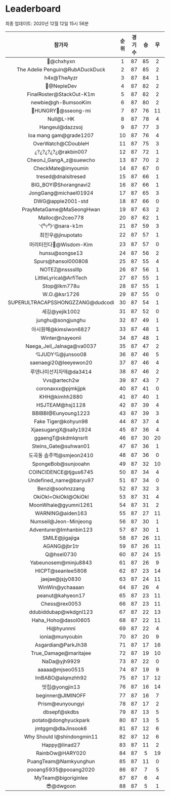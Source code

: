 # Leaderboard
최종 업데이트: 2020년 12월 12일 15시 56분




| 참가자 | 순위 | 경기수 | 승 | 무 | 패 | 승점 |
|:---:|:---:|:---:|:---:|:---:|:---:|:---:|
| 👑@chxhyxn | 1 | 87 | 85 | 2 | 0 | 257 |
| The Adelie Penguin@RubADuckDuck | 2 | 87 | 85 | 2 | 0 | 257 |
| h4x@TheAyzr | 3 | 87 | 84 | 1 | 2 | 253 |
| 🥈@NepleDev | 4 | 87 | 82 | 2 | 3 | 248 |
| FinalRoster@StackOut-K1m | 5 | 87 | 82 | 2 | 3 | 248 |
| newbie@gh-BumsooKim | 6 | 87 | 80 | 2 | 5 | 242 |
| 🍗HUNGRY🍗@sseong-mi | 7 | 87 | 76 | 11 | 0 | 239 |
| Null@L-HK | 8 | 87 | 78 | 4 | 5 | 238 |
| Hangeul@dazzsoj | 9 | 87 | 77 | 3 | 7 | 234 |
| loa mang gam@grade1207 | 10 | 87 | 76 | 4 | 7 | 232 |
| OverWatch@CDoubleH | 11 | 87 | 75 | 3 | 9 | 228 |
| ¿?¿?¿?¿?¿@rakbin007 | 12 | 87 | 72 | 1 | 14 | 217 |
| CheonJ_GangA_z@suewcho | 13 | 87 | 70 | 2 | 15 | 212 |
| CheckMate@imyoumin | 14 | 87 | 67 | 0 | 20 | 201 |
| tresed@dnalsitresed | 15 | 87 | 66 | 1 | 20 | 199 |
| BIG_BOY@Shorangnavi2 | 16 | 87 | 66 | 1 | 20 | 199 |
| JongGang@michael01924 | 17 | 87 | 65 | 3 | 19 | 198 |
| DWG@apple2001-std | 18 | 87 | 66 | 0 | 21 | 198 |
| PrayMetaGame@MaSeongHwan | 19 | 87 | 63 | 2 | 22 | 191 |
| Malloc@n2ceo778 | 20 | 87 | 62 | 1 | 24 | 187 |
| ◝(⁰▿⁰)◜@sara-k1m | 21 | 87 | 59 | 3 | 25 | 180 |
| 최진우@jinupotato | 22 | 87 | 57 | 1 | 29 | 172 |
| 머리터진다🤯@Wisdom-Kim | 23 | 87 | 57 | 0 | 30 | 171 |
| hunsu@songse13 | 24 | 87 | 56 | 2 | 29 | 170 |
| Spurs@hansol000808 | 25 | 87 | 55 | 4 | 28 | 169 |
| NOTEZ@nsssslllp | 26 | 87 | 56 | 1 | 30 | 169 |
| LittleLyrical@ArfiTech | 27 | 87 | 55 | 1 | 31 | 166 |
| Stop@lkm778u | 28 | 87 | 55 | 1 | 31 | 166 |
| W.O.@ksr1726 | 29 | 87 | 55 | 0 | 32 | 165 |
| SUPERULTRACAPSSHONGZZANG@dudcodi | 30 | 87 | 54 | 1 | 32 | 163 |
| 세깅@yejik1002 | 31 | 87 | 52 | 0 | 35 | 156 |
| junghu@songjunghu | 32 | 87 | 49 | 1 | 37 | 148 |
| 아시원해@kimsiwon6827 | 33 | 87 | 48 | 1 | 38 | 145 |
| Winter@nayeonii | 34 | 87 | 48 | 1 | 38 | 145 |
| Naega_Jeil_Jalnaga@va0037 | 35 | 87 | 47 | 2 | 38 | 143 |
| 💘JUDY💘@junsoo08 | 36 | 87 | 46 | 5 | 36 | 143 |
| saenaegi20@leeyewon20 | 37 | 87 | 46 | 4 | 37 | 142 |
| 루덴나미선지자덱@da3414 | 38 | 87 | 46 | 2 | 39 | 140 |
| Vvs@artech2w | 39 | 87 | 43 | 7 | 37 | 136 |
| coronaxxx@pjmkjjpk | 40 | 87 | 41 | 0 | 46 | 123 |
| KHH@kimhh2880 | 41 | 87 | 40 | 1 | 46 | 121 |
| HSJTEAM@hsj1128 | 42 | 87 | 39 | 4 | 44 | 121 |
| BBIBBI@Eunyoung1223 | 43 | 87 | 39 | 3 | 45 | 120 |
| Fake Tiger@kohyun98 | 44 | 87 | 37 | 4 | 46 | 115 |
| XjaesugangX@sally1924 | 45 | 87 | 36 | 4 | 47 | 112 |
| ggaengT@skdmlqnsrlt | 46 | 87 | 30 | 20 | 37 | 110 |
| Steins_Gate@suhwan01 | 47 | 87 | 36 | 1 | 50 | 109 |
| 도곡동 솜주먹@smjeon2410 | 48 | 87 | 36 | 0 | 51 | 108 |
| SpongeBob@sunjooahn | 49 | 87 | 32 | 10 | 45 | 106 |
| COINCIDENCE@tjgus6745 | 50 | 87 | 34 | 4 | 49 | 106 |
| Undefined_name@baryu97 | 51 | 87 | 34 | 0 | 53 | 102 |
| Benzi@soohnzzang | 52 | 87 | 32 | 3 | 52 | 99 |
| OkiOkl=OkiOkl@OkiOkl | 53 | 87 | 31 | 4 | 52 | 97 |
| MoonWhale@gyumni1261 | 54 | 87 | 31 | 2 | 54 | 95 |
| WARNING@aiden163 | 55 | 87 | 27 | 11 | 49 | 92 |
| Numseil@Jeon-Minjeong | 56 | 87 | 30 | 1 | 56 | 91 |
| Adventurer@Imhanbin123 | 57 | 87 | 30 | 1 | 56 | 91 |
| SMILE@jigajiga | 58 | 87 | 26 | 11 | 50 | 89 |
| AGANG@jbr1tr | 59 | 87 | 26 | 11 | 50 | 89 |
| Q@hsel0730 | 60 | 87 | 24 | 15 | 48 | 87 |
| Yabeunosem@minju8843 | 61 | 87 | 26 | 9 | 52 | 87 |
| HICPT@seanlee5808 | 62 | 87 | 23 | 14 | 50 | 83 |
| jaejae@jsjy0830 | 63 | 87 | 24 | 11 | 52 | 83 |
| WinWin@ychaaaan | 64 | 87 | 26 | 4 | 57 | 82 |
| peanut@kahyeon17 | 65 | 87 | 23 | 11 | 53 | 80 |
| Chess@rex0053 | 66 | 87 | 23 | 11 | 53 | 80 |
| ddubiddubap@wkdgnl123 | 67 | 87 | 22 | 13 | 52 | 79 |
| Haha_Hoho@dasol0605 | 68 | 87 | 22 | 11 | 54 | 77 |
| Hi@hyunnni | 69 | 87 | 22 | 4 | 61 | 70 |
| ionia@munyoubin | 70 | 87 | 20 | 9 | 58 | 69 |
| Asgardian@ParkJh38 | 71 | 87 | 17 | 16 | 54 | 67 |
| True_Damage@maritajee | 72 | 87 | 19 | 10 | 58 | 67 |
| NaDa@yjh9929 | 73 | 87 | 22 | 0 | 65 | 66 |
| aaaaa@mjseo0515 | 74 | 87 | 19 | 9 | 59 | 66 |
| ImBABO@alqmzhh92 | 75 | 87 | 17 | 12 | 58 | 63 |
| 맛집@yongjin13 | 76 | 87 | 16 | 14 | 57 | 62 |
| beginner@JIMINOFF | 77 | 87 | 16 | 7 | 64 | 55 |
| Prism@eunyoungyi | 78 | 87 | 17 | 2 | 68 | 53 |
| dbsepf@skdbs | 79 | 87 | 13 | 5 | 69 | 44 |
| potato@donghyuckpark | 80 | 87 | 13 | 5 | 69 | 44 |
| jmtggm@dlaJinsook6 | 81 | 87 | 12 | 6 | 69 | 42 |
| Why Should I@shindongmin11 | 82 | 87 | 12 | 6 | 69 | 42 |
| Happy@linad27 | 83 | 87 | 11 | 2 | 74 | 35 |
| RainbOw@HARY020 | 84 | 87 | 5 | 19 | 63 | 34 |
| PuangTeam@Namkyunghun | 85 | 87 | 11 | 0 | 76 | 33 |
| pooang5935@pooang2020 | 86 | 87 | 7 | 5 | 75 | 26 |
| MyTeam@bigoriginlee | 87 | 87 | 6 | 4 | 77 | 22 |
| 😎@dwgoon | 88 | 87 | 5 | 1 | 81 | 16 |